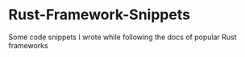# Rust-Framework-Snippets
Some code snippets I wrote while following the docs of popular Rust frameworks
